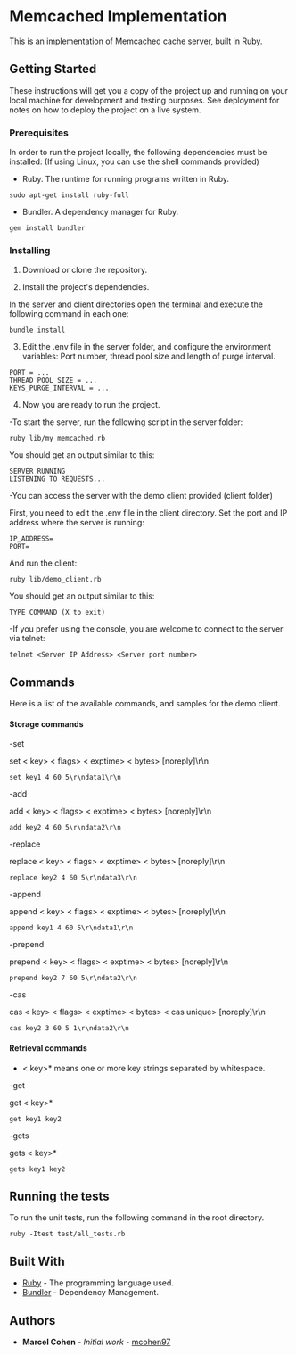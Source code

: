# Memcached Implementation

This is an implementation of Memcached cache server, built in Ruby.

## Getting Started

These instructions will get you a copy of the project up and running on your local machine for development and testing purposes. See deployment for notes on how to deploy the project on a live system.

### Prerequisites

In order to run the project locally, the following dependencies must be installed:
(If using Linux, you can use the shell commands provided)

- Ruby.
The runtime for running programs written in Ruby.

```
sudo apt-get install ruby-full
```

- Bundler.
A dependency manager for Ruby.

```
gem install bundler
```


### Installing

1. Download or clone the repository.

2. Install the project's dependencies.

In the server and client directories open the terminal and execute the following command in each one:

```
bundle install
```

3. Edit the .env file in the server folder, and configure the environment variables: Port number, thread pool size and length of purge interval.

```
PORT = ...
THREAD_POOL_SIZE = ...
KEYS_PURGE_INTERVAL = ...
```

4. Now you are ready to run the project.

-To start the server, run the following script in the server folder:

```
ruby lib/my_memcached.rb
```

You should get an output similar to this:

```
SERVER RUNNING
LISTENING TO REQUESTS...
```

-You can access the server with the demo client provided (client folder)

First, you need to edit the .env file in the client directory. Set the port and IP address where the server is running:

```
IP_ADDRESS= 
PORT=
```

And run the client:

```
ruby lib/demo_client.rb
```

You should get an output similar to this:

```
TYPE COMMAND (X to exit)
```

-If you prefer using the console, you are welcome to connect to the server via telnet:

```
telnet <Server IP Address> <Server port number>
```

## Commands
Here is a list of the available commands, and samples for the demo client.

#### Storage commands

-set

set < key> < flags> < exptime> < bytes> [noreply]\r\n

```
set key1 4 60 5\r\ndata1\r\n
```

-add

add < key> < flags> < exptime> < bytes> [noreply]\r\n

```
add key2 4 60 5\r\ndata2\r\n
```

-replace

replace < key> < flags> < exptime> < bytes> [noreply]\r\n

```
replace key2 4 60 5\r\ndata3\r\n
```

-append

append < key> < flags> < exptime> < bytes> [noreply]\r\n

```
append key1 4 60 5\r\ndata1\r\n
```

-prepend

prepend < key> < flags> < exptime> < bytes> [noreply]\r\n

```
prepend key2 7 60 5\r\ndata2\r\n
```

-cas

cas < key> < flags> < exptime> < bytes> < cas unique> [noreply]\r\n

```
cas key2 3 60 5 1\r\ndata2\r\n
```


#### Retrieval commands

- < key>* means one or more key strings separated by whitespace.

-get

get < key>*

```
get key1 key2
```

-gets

gets < key>*

```
gets key1 key2
```

## Running the tests

To run the unit tests, run the following command in the root directory.

```
ruby -Itest test/all_tests.rb
```

## Built With

* [Ruby](https://www.ruby-lang.org/en/documentation/) - The programming language used.
* [Bundler](https://bundler.io/) - Dependency Management.


## Authors

* **Marcel Cohen** - *Initial work* - [mcohen97](https://github.com/mcohen97)







